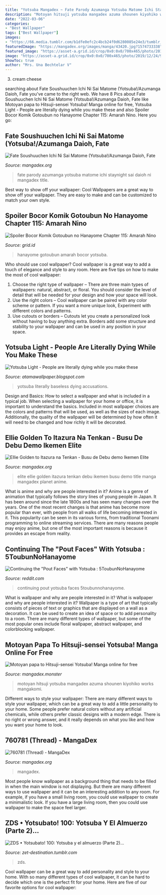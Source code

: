 ```yaml
---
title: "Yotsuba Mangadex ~ Fate Parody Azumanga Yotsuba Matome Ichi Staynight Sai Daioh Ni Mangadex Title"
description: "Motoyan hitsuji yotsuba mangadex azuma shounen kiyohiko works mangakomi"
date: "2022-03-06"
categories:
- "Best Wallpaper"
tags: ["Best Wallpaper"]
images:
- "https://66.media.tumblr.com/b1dfe0efc2c4bcb24f0d6280085e24e3/tumblr_p4qka7YQyW1se7qtso1_500.png"
featuredImage: "https://mangadex.org/images/manga/43420.jpg?1574733338"
featured_image: "https://asset-a.grid.id/crop/0x0:0x0/700x465/photo/2019/12/24/963044486.jpg"
image: "https://asset-a.grid.id/crop/0x0:0x0/700x465/photo/2019/12/24/963044486.jpg"
ShowToc: true
author: "Mrs. Una Bechtelar V"
---
```



3. cream cheese 

	

		
searching about Fate Soushuuchen Ichi Ni Sai Matome (Yotsuba!/Azumanga Daioh, Fate you've came to the right web. We have 8 Pics about Fate Soushuuchen Ichi Ni Sai Matome (Yotsuba!/Azumanga Daioh, Fate like Motoyan papa to Hitsuji-sensei Yotsuba! Manga online for free, Yotsuba Light - People are literally dying while you make these and also Spoiler Bocor Komik Gotoubun no Hanayome Chapter 115: Amarah Nino. Here you go:
		
    
## Fate Soushuuchen Ichi Ni Sai Matome (Yotsuba!/Azumanga Daioh, Fate

<img loading=lazy src="https://mangadex.org/images/manga/43420.jpg?1574733338" onerror="this.onerror=null;this.src='https://tse3.mm.bing.net/th?id=OIP.FNmcm7Y5AiapKJ3aTXLOQgHaJ9&amp;pid=15.1';" alt="Fate Soushuuchen Ichi Ni Sai Matome (Yotsuba!/Azumanga Daioh, Fate">

_Source: mangadex.org_

>fate parody azumanga yotsuba matome ichi staynight sai daioh ni mangadex title. 

	

Best way to show off your wallpaper:
Cool Wallpapers are a great way to show off your wallpaper. They are easy to make and can be customized to match your own style.

    
## Spoiler Bocor Komik Gotoubun No Hanayome Chapter 115: Amarah Nino

<img loading=lazy src="https://asset-a.grid.id/crop/0x0:0x0/700x465/photo/2019/12/24/963044486.jpg" onerror="this.onerror=null;this.src='https://tse3.mm.bing.net/th?id=OIP.sKCxj45HkJ8_3q1pAufReAHaE6&amp;pid=15.1';" alt="Spoiler Bocor Komik Gotoubun no Hanayome Chapter 115: Amarah Nino">

_Source: grid.id_

>hanayome gotoubun amarah bocor yotsuba. 

	

Who should use cool wallpaper?
Cool wallpaper is a great way to add a touch of elegance and style to any room. Here are five tips on how to make the most of cool wallpaper: 
1) Choose the right type of wallpaper – There are three main types of wallpapers: natural, abstract, or floral. You should consider the level of detail that will be needed for your design and how your space will look. 
2) Use the right colors – Cool wallpaper can be paired with any color scheme or pattern. If you want a more unique look, Experiment with different colors and patterns. 
3) Use cutouts or borders – Cutouts let you create a personalized look without having to buy anything extra. Borders add some structure and stability to your wallpaper and can be used in any position in your space.

    
## Yotsuba Light - People Are Literally Dying While You Make These

<img loading=lazy src="https://i.imgur.com/Nva3Dvd.png" onerror="this.onerror=null;this.src='https://tse1.mm.bing.net/th?id=OIP.y0V2lSOAOVO1TKrdWuaPaAHaGg&amp;pid=15.1';" alt="Yotsuba Light - People are literally dying while you make these">

_Source: atamawallpaper.blogspot.com_

>yotsuba literally baseless dying accusations. 

	

Design and Basics: How to select a wallpaper and what is included in a typical job.
When selecting a wallpaper for your home or office, it is important to understand the basics. Included in most wallpaper choices are the colors and patterns that will be used, as well as the sizes of each image. Additionally, the quality of the wallpaper will be determined by how often it will need to be changed and how richly it will be decorated.

    
## Ellie Golden To Itazura Na Tenkan - Busu De Debu Demo Ikemen Elite

<img loading=lazy src="https://mangadex.org/images/manga/41257.jpg?1568260042" onerror="this.onerror=null;this.src='https://tse2.mm.bing.net/th?id=OIP.ggZWTtqFdivMeS5xjTP0JwHaKZ&amp;pid=15.1';" alt="Ellie Golden to Itazura na Tenkan - Busu de Debu demo Ikemen Elite">

_Source: mangadex.org_

>elite ellie golden itazura tenkan debu ikemen busu demo title manga mangadex planet anime. 

	

What is anime and why are people interested in it?
Anime is a genre of animation that typically follows the story lines of young people in Japan. It has been around since the late 1800s and has seen many changes over the years. One of the most recent changes is that anime has become more popular than ever, with people from all walks of life becoming interested in it. This popularity can be seen in its various forms, from traditional Toonami programming to online streaming services. There are many reasons people may enjoy anime, but one of the most important reasons is because it provides an escape from reality.

    
## Continuing The &quot;Pout Faces&quot; With Yotsuba : 5ToubunNoHanayome

<img loading=lazy src="https://i.redd.it/p3bqtbe0uef31.jpg" onerror="this.onerror=null;this.src='https://tse3.mm.bing.net/th?id=OIP.EUT215QNXpz5aTYzDNzBxgAAAA&amp;pid=15.1';" alt="Continuing the &quot;Pout Faces&quot; with Yotsuba : 5ToubunNoHanayome">

_Source: reddit.com_

>continuing pout yotsuba faces 5toubunnohanayome. 

	

What is wallpaper and why are people interested in it?
What is wallpaper and why are people interested in it?
Wallpaper is a type of art that typically consists of pieces of text or graphics that are displayed on a wall as a decoration. It can be used to create an idea of space or to add personality to a room. There are many different types of wallpaper, but some of the most popular ones include floral wallpaper, abstract wallpaper, and colorblocking wallpaper.

    
## Motoyan Papa To Hitsuji-sensei Yotsuba! Manga Online For Free

<img loading=lazy src="https://mangaclash.com/wp-content/uploads/2020/11/Motoyan-papa-to-Hitsuji-sensei-Yotsuba.jpg" onerror="this.onerror=null;this.src='https://tse3.mm.bing.net/th?id=OIP.MHuKkIGj-q_gEWcvJHuNlQHaKc&amp;pid=15.1';" alt="Motoyan papa to Hitsuji-sensei Yotsuba! Manga online for free">

_Source: mangadex.monster_

>motoyan hitsuji yotsuba mangadex azuma shounen kiyohiko works mangakomi. 

	

Different ways to style your wallpaper:
There are many different ways to style your wallpaper, which can be a great way to add a little personality to your home. Some people prefer natural colors without any artificial chemicals, while others prefer classic designs with a modern edge. There is no right or wrong answer, and it really depends on what you like and how you want your home to look.

    
## 760781 (Thread) - MangaDex

<img loading=lazy src="https://i.imgur.com/LNrNitD.png" onerror="this.onerror=null;this.src='https://tse1.mm.bing.net/th?id=OIP.0CCSXIgaYJru0URQIHTQMwHaJS&amp;pid=15.1';" alt="760781 (Thread) - MangaDex">

_Source: mangadex.org_

>mangadex. 

	

Most people know wallpaper as a background thing that needs to be filled in when the main window is not displaying. But there are many different ways to use wallpaper and it can be an interesting addition to any room. For example, if you have a small living room, you could use wallpaper to create a minimalistic look. If you have a large living room, then you could use wallpaper to make the space feel larger.

    
## ZDS • Yotsubato! 100: Yotsuba Y El Almuerzo (Parte 2)...

<img loading=lazy src="https://66.media.tumblr.com/b1dfe0efc2c4bcb24f0d6280085e24e3/tumblr_p4qka7YQyW1se7qtso1_500.png" onerror="this.onerror=null;this.src='https://tse2.mm.bing.net/th?id=OIP.YTCoWm38aYlRgZMzbiIbwwHaEs&amp;pid=15.1';" alt="ZDS • Yotsubato! 100: Yotsuba y el almuerzo (Parte 2)...">

_Source: zet-destination.tumblr.com_

>zds. 

	

Cool wallpaper can be a great way to add personality and style to your home. With so many different types of cool wallpaper, it can be hard to decide which one is the perfect fit for your home. Here are five of our favorite options for cool wallpaper: 


